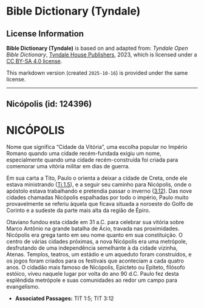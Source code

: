 # Bible Dictionary (Tyndale)

## License Information

**Bible Dictionary (Tyndale)** is based on and adapted from: _Tyndale Open Bible Dictionary_, [Tyndale House Publishers](https://tyndaleopenresources.com/), 2023, which is licensed under a [CC BY-SA 4.0 license](https://creativecommons.org/licenses/by-sa/4.0/legalcode.en).

This markdown version (created `2025-10-16`) is provided under the same license.



--------------------------------

## Nicópolis (id: 124396)

NICÓPOLIS
=========

Nome que significa “Cidade da Vitória”, uma escolha popular no Império Romano quando uma cidade recém\-fundada exigiu um nome, especialmente quando uma cidade recém\-construída foi criada para comemorar uma vitória militar em dias de guerra.

Em sua carta a Tito, Paulo o orienta a deixar a cidade de Creta, onde ele estava ministrando ([Ti 1\.5](https://ref.ly/Titus1:5)), e a seguir seu caminho para Nicópolis, onde o apóstolo estava trabalhando e pretendia passar o inverno ([3\.12](https://ref.ly/Titus3:12)). Das nove cidades chamadas Nicópolis espalhadas por todo o império, Paulo muito provavelmente se referiu àquela que ficava situada a noroeste do Golfo de Corinto e a sudeste da parte mais alta da região de Épiro.

Otaviano fundou esta cidade em 31 a.C. para celebrar sua vitória sobre Marco Antônio na grande batalha de Ácio, travada nas proximidades. Nicópolis era grega tanto em seu nome quanto em sua constituição. O centro de várias cidades próximas, a nova Nicópolis era uma metrópole, desfrutando de uma independência semelhante à da cidade vizinha, Atenas. Templos, teatros, um estádio e um aqueduto foram construídos, e os jogos foram criados para os festivais que aconteciam a cada quatro anos. O cidadão mais famoso de Nicópolis, Epicteto ou Epiteto, filósofo estóico, viveu naquele lugar por volta do ano 90 d.C. Paulo fez desta esplêndida metrópole e suas comunidades ao redor um campo para evangelismo.

* **Associated Passages:** TIT 1:5; TIT 3:12

